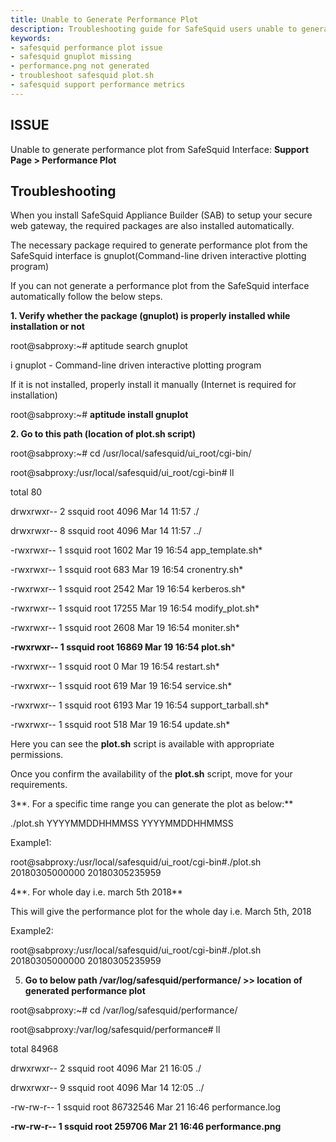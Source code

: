 ```yaml
---
title: Unable to Generate Performance Plot  
description: Troubleshooting guide for SafeSquid users unable to generate performance plots via the Support interface. Resolve issues related to missing gnuplot installation, script configuration, and manual plot generation.  
keywords:  
- safesquid performance plot issue  
- safesquid gnuplot missing  
- performance.png not generated  
- troubleshoot safesquid plot.sh  
- safesquid support performance metrics  
---
```


## ISSUE

Unable to generate performance plot from SafeSquid Interface: **Support Page > Performance Plot**

## Troubleshooting

When you install SafeSquid Appliance Builder (SAB) to setup your secure web gateway, the required packages are also installed automatically.

The necessary package required to generate performance plot from the SafeSquid interface is gnuplot(Command-line driven interactive plotting program)

If you can not generate a performance plot from the SafeSquid interface automatically follow the below steps.

**1. Verify whether the package (gnuplot) is properly installed while installation or not**

root@sabproxy:~# aptitude search gnuplot

i gnuplot - Command-line driven interactive plotting program

If it is not installed, properly install it manually (Internet is required for installation)

root@sabproxy:~# **aptitude install gnuplot**

**2. Go to this path (location of plot.sh script)**

root@sabproxy:~# cd /usr/local/safesquid/ui_root/cgi-bin/

root@sabproxy:/usr/local/safesquid/ui_root/cgi-bin# ll

total 80

drwxrwxr-- 2 ssquid root 4096 Mar 14 11:57 ./

drwxrwxr-- 8 ssquid root 4096 Mar 14 11:57 ../

-rwxrwxr-- 1 ssquid root 1602 Mar 19 16:54 app_template.sh*

-rwxrwxr-- 1 ssquid root 683 Mar 19 16:54 cronentry.sh*

-rwxrwxr-- 1 ssquid root 2542 Mar 19 16:54 kerberos.sh*

-rwxrwxr-- 1 ssquid root 17255 Mar 19 16:54 modify_plot.sh*

-rwxrwxr-- 1 ssquid root 2608 Mar 19 16:54 moniter.sh*

**-rwxrwxr-- 1 ssquid root 16869 Mar 19 16:54 plot.sh***

-rwxrwxr-- 1 ssquid root 0 Mar 19 16:54 restart.sh*

-rwxrwxr-- 1 ssquid root 619 Mar 19 16:54 service.sh*

-rwxrwxr-- 1 ssquid root 6193 Mar 19 16:54 support_tarball.sh*

-rwxrwxr-- 1 ssquid root 518 Mar 19 16:54 update.sh*

Here you can see the **plot.sh** script is available with appropriate permissions.

Once you confirm the availability of the **plot.sh** script, move for your requirements.

3**. For a specific time range you can generate the plot as below:**

./plot.sh YYYYMMDDHHMMSS YYYYMMDDHHMMSS

Example1:

root@sabproxy:/usr/local/safesquid/ui_root/cgi-bin#./plot.sh 20180305000000 20180305235959

4**. For whole day i.e. march 5th 2018**

This will give the performance plot for the whole day i.e. March 5th, 2018

Example2:

root@sabproxy:/usr/local/safesquid/ui_root/cgi-bin#./plot.sh 20180305000000 20180305235959

5. **Go to below path /var/log/safesquid/performance/ >> location of generated performance plot**

root@sabproxy:~# cd /var/log/safesquid/performance/

root@sabproxy:/var/log/safesquid/performance# ll

total 84968

drwxrwxr-- 2 ssquid root 4096 Mar 21 16:05 ./

drwxrwxr-- 9 ssquid root 4096 Mar 14 12:05 ../

-rw-rw-r-- 1 ssquid root 86732546 Mar 21 16:46 performance.log

**-rw-rw-r-- 1 ssquid root 259706 Mar 21 16:46 performance.png**
